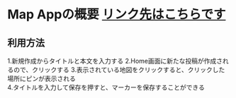# Map Appの概要 [リンク先はこちらです](https://map-app-inky-one.vercel.app/)

## 利用方法
1.新規作成からタイトルと本文を入力する
2.Home画面に新たな投稿が作成されるので、クリックする
3.表示されている地図をクリックすると、クリックした場所にピンが表示される  
4.タイトルを入力して保存を押すと、マーカーを保存することができる  
